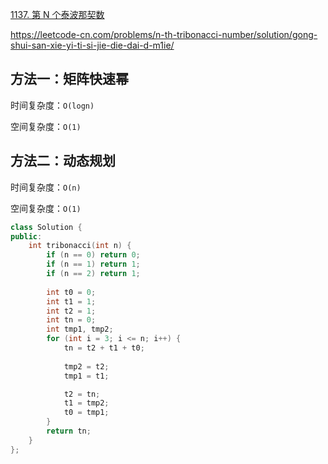 [1137. 第 N 个泰波那契数](https://leetcode-cn.com/problems/n-th-tribonacci-number/)

https://leetcode-cn.com/problems/n-th-tribonacci-number/solution/gong-shui-san-xie-yi-ti-si-jie-die-dai-d-m1ie/

## 方法一：矩阵快速幂

时间复杂度：`O(logn)`

空间复杂度：`O(1)`

## 方法二：动态规划

时间复杂度：`O(n)`

空间复杂度：`O(1)`

```c++
class Solution {
public:
    int tribonacci(int n) {
        if (n == 0) return 0;
        if (n == 1) return 1;
        if (n == 2) return 1;
        
        int t0 = 0;
        int t1 = 1;
        int t2 = 1;
        int tn = 0;
        int tmp1, tmp2;
        for (int i = 3; i <= n; i++) {
            tn = t2 + t1 + t0;
            
            tmp2 = t2;
            tmp1 = t1;

            t2 = tn;
            t1 = tmp2;
            t0 = tmp1;
        }
        return tn;
    }
};
```

